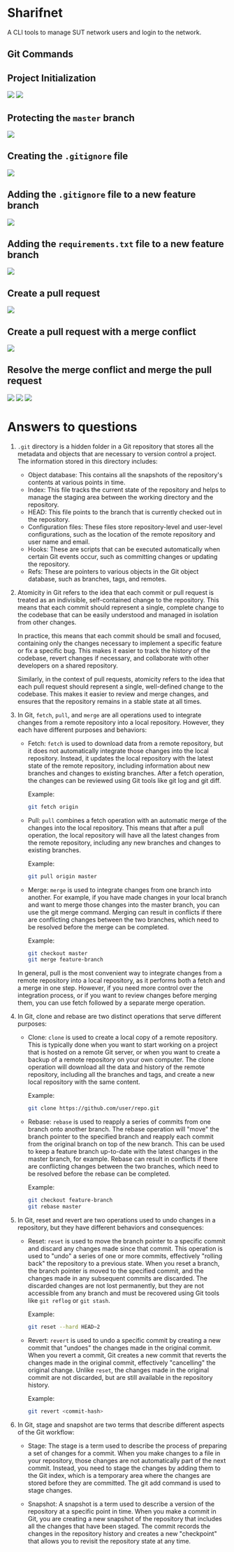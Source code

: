 # Sharifnet

A CLI tools to manage SUT network users and login to the network.

## Git Commands

## Project Initialization

![](./screenshots/1-init.png)
![](./screenshots/2-push.png)

## Protecting the `master` branch

![](./screenshots/3-branch-protection.png)

## Creating the `.gitignore` file

![](./screenshots/4-gitignore.png)

## Adding the `.gitignore` file to a new feature branch

![](./screenshots/5-gitignore-branch.png)

## Adding the `requirements.txt` file to a new feature branch

![](./screenshots/6-requirements-branch.png)

## Create a pull request

![](./screenshots/7-pr.png)

## Create a pull request with a merge conflict

![](./screenshots/8-pr-conflict.png)

## Resolve the merge conflict and merge the pull request

![](./screenshots/9-merge.png)
![](./screenshots/10-conflict.png)
![](./screenshots/11-pr-resolved.png)

# Answers to questions

1. `.git` directory is a hidden folder in a Git repository that stores all the metadata and objects that are necessary to version control a project. The information stored in this directory includes:

    - Object database: This contains all the snapshots of the repository's contents at various points in time.
    - Index: This file tracks the current state of the repository and helps to manage the staging area between the working directory and the repository.
    - HEAD: This file points to the branch that is currently checked out in the repository.
    - Configuration files: These files store repository-level and user-level configurations, such as the location of the remote repository and user name and email.
    - Hooks: These are scripts that can be executed automatically when certain Git events occur, such as committing changes or updating the repository.
    - Refs: These are pointers to various objects in the Git object database, such as branches, tags, and remotes.

1. Atomicity in Git refers to the idea that each commit or pull request is treated as an indivisible, self-contained change to the repository. This means that each commit should represent a single, complete change to the codebase that can be easily understood and managed in isolation from other changes.

    In practice, this means that each commit should be small and focused, containing only the changes necessary to implement a specific feature or fix a specific bug. This makes it easier to track the history of the codebase, revert changes if necessary, and collaborate with other developers on a shared repository.

    Similarly, in the context of pull requests, atomicity refers to the idea that each pull request should represent a single, well-defined change to the codebase. This makes it easier to review and merge changes, and ensures that the repository remains in a stable state at all times.

1. In Git, `fetch`, `pull`, and `merge` are all operations used to integrate changes from a remote repository into a local repository. However, they each have different purposes and behaviors:

    - Fetch: `fetch` is used to download data from a remote repository, but it does not automatically integrate those changes into the local repository. Instead, it updates the local repository with the latest state of the remote repository, including information about new branches and changes to existing branches. After a fetch operation, the changes can be reviewed using Git tools like git log and git diff.

        Example:

        ```bash
        git fetch origin
        ```
    
    - Pull: `pull` combines a fetch operation with an automatic merge of the changes into the local repository. This means that after a pull operation, the local repository will have all the latest changes from the remote repository, including any new branches and changes to existing branches.

        Example:

        ```bash
        git pull origin master
        ```

    - Merge: `merge` is used to integrate changes from one branch into another. For example, if you have made changes in your local branch and want to merge those changes into the master branch, you can use the git merge command. Merging can result in conflicts if there are conflicting changes between the two branches, which need to be resolved before the merge can be completed.

        Example:

        ```bash
        git checkout master
        git merge feature-branch
        ```
    
    In general, pull is the most convenient way to integrate changes from a remote repository into a local repository, as it performs both a fetch and a merge in one step. However, if you need more control over the integration process, or if you want to review changes before merging them, you can use fetch followed by a separate merge operation.

1. In Git, clone and rebase are two distinct operations that serve different purposes:

    - Clone: `clone` is used to create a local copy of a remote repository. This is typically done when you want to start working on a project that is hosted on a remote Git server, or when you want to create a backup of a remote repository on your own computer. The clone operation will download all the data and history of the remote repository, including all the branches and tags, and create a new local repository with the same content.

        Example:

        ```bash
        git clone https://github.com/user/repo.git
        ```

    - Rebase: `rebase` is used to reapply a series of commits from one branch onto another branch. The rebase operation will "move" the branch pointer to the specified branch and reapply each commit from the original branch on top of the new branch. This can be used to keep a feature branch up-to-date with the latest changes in the master branch, for example. Rebase can result in conflicts if there are conflicting changes between the two branches, which need to be resolved before the rebase can be completed.

        Example:

        ```bash
        git checkout feature-branch
        git rebase master
        ```

1. In Git, reset and revert are two operations used to undo changes in a repository, but they have different behaviors and consequences:

    - Reset: `reset` is used to move the branch pointer to a specific commit and discard any changes made since that commit. This operation is used to "undo" a series of one or more commits, effectively "rolling back" the repository to a previous state. When you reset a branch, the branch pointer is moved to the specified commit, and the changes made in any subsequent commits are discarded. The discarded changes are not lost permanently, but they are not accessible from any branch and must be recovered using Git tools like `git reflog` or `git stash`.

        Example:

        ```bash
        git reset --hard HEAD~2
        ```

    - Revert: `revert` is used to undo a specific commit by creating a new commit that "undoes" the changes made in the original commit. When you revert a commit, Git creates a new commit that reverts the changes made in the original commit, effectively "cancelling" the original change. Unlike `reset`, the changes made in the original commit are not discarded, but are still available in the repository history.

        Example:

        ```bash
        git revert <commit-hash>
        ```

1. In Git, stage and snapshot are two terms that describe different aspects of the Git workflow:

    - Stage: The stage is a term used to describe the process of preparing a set of changes for a commit. When you make changes to a file in your repository, those changes are not automatically part of the next commit. Instead, you need to stage the changes by adding them to the Git index, which is a temporary area where the changes are stored before they are committed. The git add command is used to stage changes.

    - Snapshot: A snapshot is a term used to describe a version of the repository at a specific point in time. When you make a commit in Git, you are creating a new snapshot of the repository that includes all the changes that have been staged. The commit records the changes in the repository history and creates a new "checkpoint" that allows you to revisit the repository state at any time.
